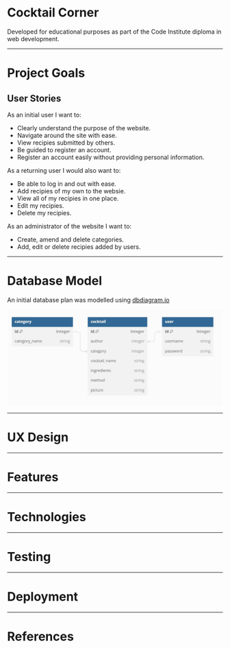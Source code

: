 # Cocktail Corner

Developed for educational purposes as part of the Code Institute diploma in web development.

- - -

# Project Goals

## User Stories

As an initial user I want to:

- Clearly understand the purpose of the website.
- Navigate around the site with ease.
- View recipies submitted by others.
- Be guided to register an account.
- Register an account easily without providing personal information.

As a returning user I would also want to:

- Be able to log in and out with ease.
- Add recipies of my own to the websie.
- View all of my recipies in one place.
- Edit my recipies.
- Delete my recipies.
  
As an administrator of the website I want to:

- Create, amend and delete categories.
- Add, edit or delete recipies added by users.
  
- - -

# Database Model

An initial database plan was modelled using [dbdiagram.io](https://dbdiagram.io/home) 

![Database Model](cocktailcorner/docs/images/database_model.jpg) <br>
- - -

# UX Design

- - -

# Features

- - -

# Technologies

- - -

# Testing

- - -

# Deployment

- - -

# References
